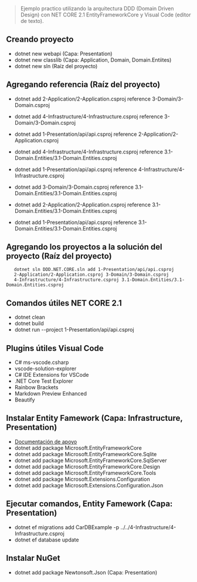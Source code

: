 > Ejemplo practico utilizando la arquitectura DDD (Domain Driven Design) con NET CORE 2.1 EntityFrameworkCore y Visual Code (editor de texto).

## Creando proyecto 

 - dotnet new webapi   (Capa: Presentation)
 - dotnet new classlib  (Capa: Application, Domain, Domain.Entiites)
 - dotnet new sln  (Raíz del proyecto)   

## Agregando referencia (Raíz del proyecto)     
   
   - dotnet add 2-Application/2-Application.csproj reference
   3-Domain/3-Domain.csproj
   
   - dotnet add 4-Infrastructure/4-Infrastructure.csproj reference
   3-Domain/3-Domain.csproj
   
   - dotnet add 1-Presentation/api/api.csproj reference
   2-Application/2-Application.csproj

   - dotnet add 4-Infrastructure/4-Infrastructure.csproj reference 3.1-Domain.Entities/3.1-Domain.Entities.csproj

   - dotnet add 1-Presentation/api/api.csproj reference
   4-Infrastructure/4-Infrastructure.csproj
   
   - dotnet add 3-Domain/3-Domain.csproj reference 3.1-Domain.Entities/3.1-Domain.Entities.csproj
  
   - dotnet add 2-Application/2-Application.csproj reference 3.1-Domain.Entities/3.1-Domain.Entities.csproj

   - dotnet add 1-Presentation/api/api.csproj reference 3.1-Domain.Entities/3.1-Domain.Entities.csproj
   
## Agregando los proyectos a la solución del proyecto (Raíz del proyecto) 

       dotnet sln DDD.NET.CORE.sln add 1-Presentation/api/api.csproj
       2-Application/2-Application.csproj 3-Domain/3-Domain.csproj
       4-Infrastructure/4-Infrastructure.csproj 3.1-Domain.Entities/3.1-Domain.Entities.csproj

 ## Comandos útiles NET CORE 2.1    
  
  - dotnet clean
  - dotnet build
  - dotnet run --project 1-Presentation/api/api.csproj
     
 ##   Plugins útiles Visual Code 

  -  C# ms-vscode.csharp   
  -  vscode-solution-explorer   
  -  C# IDE Extensions for VSCode
  -  .NET Core Test Explorer
  -  Rainbow Brackets
  -  Markdown Preview Enhanced
  -  Beautify

 ## Instalar Entity Famework (Capa: Infrastructure, Presentation)

  - [Documentación de apoyo](https://docs.microsoft.com/en-us/ef/core/get-started/install/)
  - dotnet add package Microsoft.EntityFrameworkCore
  - dotnet add package Microsoft.EntityFrameworkCore.Sqlite
  - dotnet add package Microsoft.EntityFrameworkCore.SqlServer
  - dotnet add package Microsoft.EntityFrameworkCore.Design
  - dotnet add package Microsoft.EntityFrameworkCore.Tools
  - dotnet add package Microsoft.Extensions.Configuration
  - dotnet add package Microsoft.Extensions.Configuration.Json

## Ejecutar comandos, Entity Famework (Capa: Presentation)

  - dotnet ef migrations add CarDBExample -p ../../4-Infrastructure/4-Infrastructure.csproj 
  - dotnet ef database update

## Instalar NuGet 

  - dotnet add package Newtonsoft.Json (Capa: Presentation)